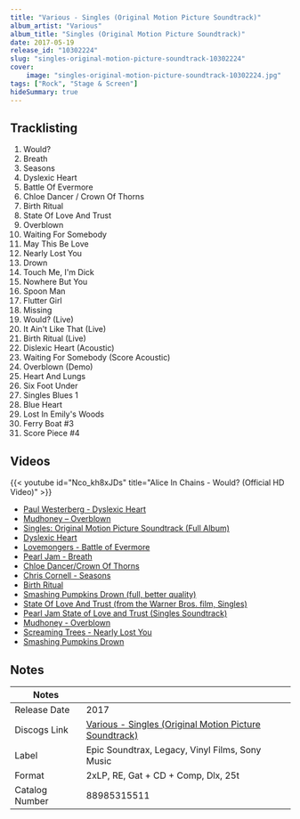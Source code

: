 ```yaml
---
title: "Various - Singles (Original Motion Picture Soundtrack)"
album_artist: "Various"
album_title: "Singles (Original Motion Picture Soundtrack)"
date: 2017-05-19
release_id: "10302224"
slug: "singles-original-motion-picture-soundtrack-10302224"
cover:
    image: "singles-original-motion-picture-soundtrack-10302224.jpg"
tags: ["Rock", "Stage & Screen"]
hideSummary: true
---
```


## Tracklisting
1. Would?
2. Breath
3. Seasons
4. Dyslexic Heart
5. Battle Of Evermore
6. Chloe Dancer / Crown Of Thorns
7. Birth Ritual
8. State Of Love And Trust
9. Overblown
10. Waiting For Somebody
11. May This Be Love
12. Nearly Lost You
13. Drown
14. Touch Me, I'm Dick
15. Nowhere But You
16. Spoon Man
17. Flutter Girl
18. Missing
19. Would? (Live)
20. It Ain't Like That (Live)
21. Birth Ritual (Live)
22. Dislexic Heart (Acoustic)
23. Waiting For Somebody (Score Acoustic)
24. Overblown (Demo)
25. Heart And Lungs
26. Six Foot Under
27. Singles Blues 1
28. Blue Heart
29. Lost In Emily's Woods
30. Ferry Boat #3
31. Score Piece #4

## Videos
{{< youtube id="Nco_kh8xJDs" title="Alice In Chains - Would? (Official HD Video)" >}}
- [Paul Westerberg - Dyslexic Heart](https://www.youtube.com/watch?v=MVhBEtTSEcE)
- [Mudhoney – Overblown](https://www.youtube.com/watch?v=a991p2SXpr8)
- [Singles: Original Motion Picture Soundtrack (Full Album)](https://www.youtube.com/watch?v=b88Rin1cplU)
- [Dyslexic Heart](https://www.youtube.com/watch?v=MZVAppKV794)
- [Lovemongers - Battle of Evermore](https://www.youtube.com/watch?v=q7DxFQ6FhzQ)
- [Pearl Jam - Breath](https://www.youtube.com/watch?v=8GeZ7fd_90A)
- [Chloe Dancer/Crown Of Thorns](https://www.youtube.com/watch?v=MJTRSQgIb88)
- [Chris Cornell - Seasons](https://www.youtube.com/watch?v=TksqEIl1uxU)
- [Birth Ritual](https://www.youtube.com/watch?v=YrreIn7PQbI)
- [Smashing Pumpkins Drown (full, better quality)](https://www.youtube.com/watch?v=pGDzsds4Ll0)
- [State Of Love And Trust (from the Warner Bros. film, Singles)](https://www.youtube.com/watch?v=CrCfBPF7g5Q)
- [Pearl Jam State of Love and Trust (Singles Soundtrack)](https://www.youtube.com/watch?v=4hr26JwPOZA)
- [Mudhoney - Overblown](https://www.youtube.com/watch?v=Bab_KwqGpEw)
- [Screaming Trees - Nearly Lost You](https://www.youtube.com/watch?v=PE5f561Y1x4)
- [Smashing Pumpkins Drown](https://www.youtube.com/watch?v=N66Ki1iMMjY)

## Notes

| Notes          |             |
| ---------------| ----------- |
| Release Date   | 2017 |
| Discogs Link   | [Various - Singles (Original Motion Picture Soundtrack)](https://www.discogs.com/release/10302224) |
| Label          | Epic Soundtrax, Legacy, Vinyl Films, Sony Music |
| Format         | 2xLP, RE, Gat + CD + Comp, Dlx, 25t |
| Catalog Number | 88985315511 |


